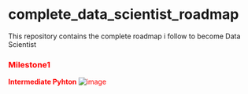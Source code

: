 # complete_data_scientist_roadmap
This repository contains the complete roadmap i follow to become Data Scientist

### <font color='red'>Milestone1<font/>
  **Intermediate Pyhton**
  ![image](https://user-images.githubusercontent.com/37009367/112979957-de7f8680-9176-11eb-9ae3-a0a4bd43e853.png)
